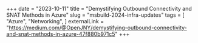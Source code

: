 +++
date = "2023-10-11"
title = "Demystifying Outbound Connectivity and SNAT Methods in Azure"
slug = "msbuild-2024-infra-updates"
tags = [
    "Azure",
    "Networking",
]
externalLink = "https://medium.com/@OpenJNY/demystifying-outbound-connectivity-and-snat-methods-in-azure-47f880b971c5"
+++
